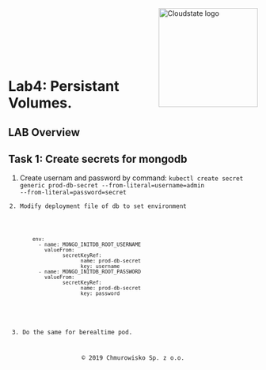 
<img src="https://avatars1.githubusercontent.com/u/47143554?s=400&u=7c55eeec6479b4ff59df7cad452501a41635b0e4&v=4" alt="Cloudstate logo" width="200" align="right">
<br><br>
<br><br>
<br><br>

# Lab4: Persistant Volumes.

## LAB Overview


## Task 1: Create secrets for mongodb
1. Create usernam and password by command:
<code>kubectl create secret generic prod-db-secret --from-literal=username=admin --from-literal=password=secret</comand>
2. Modify deployment file of db to set environment
```
        env:
          - name: MONGO_INITDB_ROOT_USERNAME
            valueFrom:
                  secretKeyRef:
                        name: prod-db-secret
                        key: username
          - name: MONGO_INITDB_ROOT_PASSWORD
            valueFrom:
                  secretKeyRef:
                        name: prod-db-secret
                        key: password                        
```

<br><br>
3. Do the same for berealtime pod.

<center><p>&copy; 2019 Chmurowisko Sp. z o.o.<p></center>


